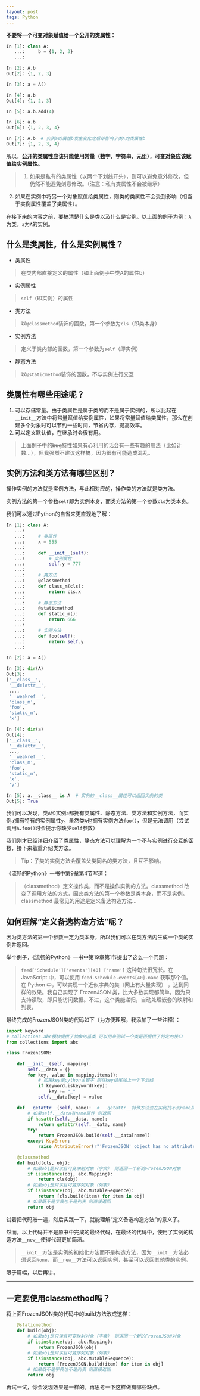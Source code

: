 ```yaml
---
layout: post
tags: Python
---
```


**不要将一个可变对象赋值给一个公开的类属性：**

```python
In [1]: class A:
   ...:     b = {1, 2, 3}
   ...:

In [2]: A.b
Out[2]: {1, 2, 3}

In [3]: a = A()

In [4]: a.b
Out[4]: {1, 2, 3}

In [5]: a.b.add(4)

In [6]: a.b
Out[6]: {1, 2, 3, 4}

In [7]: A.b  # 实例a的属性b发生变化之后却影响了类A的类属性b
Out[7]: {1, 2, 3, 4}
```

所以，**公开的类属性应该只能使用常量（数字，字符串，元组），可变对象应该赋值给实例属性。**

> 1. 如果是私有的类属性（以两个下划线开头），则可以避免意外修改，但仍然不能避免刻意修改。（注意：私有类属性不会被继承）
2. 如果在实例中将另一个对象赋值给类属性，则类的类属性不会受到影响（相当于实例属性覆盖了类属性）。

在接下来的内容之前，要搞清楚什么是类以及什么是实例。以上面的例子为例：`A`为类，`a`为`A`的实例。

## 什么是类属性，什么是实例属性？

- 类属性
> 在类内部直接定义的属性（如上面例子中类A的属性b）

- 实例属性
> `self`（即实例）的属性

- 类方法
> 以`@classmethod`装饰的函数，第一个参数为`cls`（即类本身）

- 实例方法
> 定义于类内部的函数，第一个参数为`self`（即实例）

- 静态方法
> 以`@staticmethod`装饰的函数，不与实例进行交互

## 类属性有哪些用途呢？

1. 可以存储常量。由于类属性是属于类的而不是属于实例的，所以比起在`__init__`方法中将常量赋值给实例属性，如果将常量赋值给类属性，那么在创建多个对象时可以节约一些时间，节省内存，提高效率。
2. 可以定义默认值，在继承时会很有用。

> 上面例子中的<del>bug</del>特性如果有心利用的话会有一些有趣的用法（比如计数...），但我强烈不建议这样搞，因为很有可能造成混乱。

## 实例方法和类方法有哪些区别？

操作实例的方法就是实例方法，与此相对应的，操作类的方法就是类方法。

实例方法的第一个参数`self`即为实例本身，而类方法的第一个参数`cls`为类本身。

我们可以通过Python的自省来更直观地了解：
```python
In [1]: class A:
   ...:
   ...:     # 类属性
   ...:     x = 555
   ...:
   ...:     def __init__(self):
   ...:         # 实例属性
   ...:         self.y = 777
   ...:
   ...:     # 类方法
   ...:     @classmethod
   ...:     def class_m(cls):
   ...:         return cls.x
   ...:
   ...:     # 静态方法
   ...:     @staticmethod
   ...:     def static_m():
   ...:         return 666
   ...:
   ...:     # 实例方法
   ...:     def foo(self):
   ...:         return self.y
   ...:

In [2]: a = A()

In [3]: dir(A)
Out[3]:
['__class__',
 '__delattr__',
 ...,
 '__weakref__',
 'class_m',
 'foo',
 'static_m',
 'x']

In [4]: dir(a)
Out[4]:
['__class__',
 '__delattr__',
 ...,
 '__weakref__',
 'class_m',
 'foo',
 'static_m',
 'x',
 'y']

In [5]: a.__class__ is A  # 实例的__class__属性可以返回实例的类
Out[5]: True
```
我们可以发现，类`A`和实例`a`都拥有类属性、静态方法、类方法和实例方法，而实例`a`拥有特有的实例属性`y`。虽然类`A`也拥有实例方法`foo()`，但是无法调用（尝试调用`A.foo()`时会提示你缺少`self`参数）

我们刚才已经详细介绍了类属性，静态方法可以理解为一个不与实例进行交互的函数，接下来着重介绍类方法。

> Tip：子类的实例方法会覆盖父类同名的类方法，且互不影响。

《流畅的Python》一书中第9章第4节写道：

> （classmethod）定义操作类，而不是操作实例的方法。classmethod 改变了调用方法的方式，因此类方法的第一个参数是类本身，而不是实例。classmethod 最常见的用途是定义备选构造方法...

## 如何理解“定义备选构造方法”呢？

因为类方法的第一个参数一定为类本身，所以我们可以在类方法内生成一个类的实例并返回。

举个例子，《流畅的Python》一书中第19章第1节提出了这么一个问题：

> `feed['Schedule']['events'][40]
['name']` 这种句法很冗长。在 JavaScript 中，可以使用
`feed.Schedule.events[40].name` 获取那个值。在 Python 中，可以实现一个近似字典的类（网上有大量实现） ，达到同样的效果。我自己实现了 FrozenJSON 类，比大多数实现都简单，因为只支持读取，即只能访问数据。不过，这个类能递归，自动处理嵌套的映射和列表。

最终完成的FrozenJSON类的代码如下（为方便理解，我添加了一些注释）：

```python
import keyword
# collections.abc模块提供了抽象的基类 可以用来测试一个类是否提供了特定的接口
from collections import abc

class FrozenJSON:

    def __init__(self, mapping):
        self.__data = {}
        for key, value in mapping.items():
            # 如果key是python关键字 则在key结尾加上一个下划线
            if keyword.iskeyword(key):
                key += "_"
            self.__data[key] = value

    def __getattr__(self, name):  # __getattr__特殊方法会在实例找不到name属性时调用
        # 如果self.__data有name属性 则返回
        if hasattr(self.__data, name):
            return getattr(self.__data, name)
        try:
            return FrozenJSON.build(self.__data[name])
        except KeyError:
            raise AttributeError(r"'FrozenJSON' object has no attribute '%s'" % name)

    @classmethod
    def build(cls, obj):
        # 如果obj是只读且可变映射对象（字典） 则返回一个新的FrozenJSON对象
        if isinstance(obj, abc.Mapping):
            return cls(obj)
        # 如果obj是只读且可变序列对象（列表）
        if isinstance(obj, abc.MutableSequence):
            return [cls.build(item) for item in obj]
        # 如果既不是字典也不是列表 则直接返回
        return obj
```

试着把代码敲一遍，然后实践一下，就能理解“定义备选构造方法”的意义了。

然而，以上代码并不是原书中完成的最终代码，在最终的代码中，使用了实例的构造方法`__new__`使得代码更加简洁。

> `__init__`方法是实例的初始化方法而不是构造方法，因为`__init__`方法必须返回`None`，而`__new__`方法可以返回实例，甚至可以返回其他类的实例。

限于篇幅，以后再讲。

------

## 一定要使用classmethod吗？

将上面FrozenJSON类的代码中的build方法改成这样：

```python
    @staticmethod
    def build(obj):
        # 如果obj是只读且可变映射对象（字典） 则返回一个新的FrozenJSON对象
        if isinstance(obj, abc.Mapping):
            return FrozenJSON(obj)
        # 如果obj是只读且可变序列对象（列表）
        if isinstance(obj, abc.MutableSequence):
            return [FrozenJSON.build(item) for item in obj]
        # 如果既不是字典也不是列表 则直接返回
        return obj
```

再试一试，你会发现效果是一样的。再思考一下这样做有哪些缺点。
